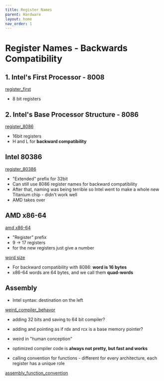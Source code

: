 ```yaml
---
title: Register Names 
parent: Hardware 
layout: home
nav_order: 1
---
```


# Register Names - Backwards Compatibility
## 1. Intel's First Processor - 8008
[register_first](../images/register1.png)
* 8 bit registers

## 2. Intel's Base Processor Structure - 8086
[register_8086](../images/register2.png)
* 16bit registers
* H and L for **backward compatibility**


## Intel 80386
[register_80386](../images/register3.png)
* "Extended" prefix for 32bit
* Can still use 8086 register names for backward compatibility
* After that, naming was being terrible so Intel went to make a whole new Titanium chip - didn't work well
* AMD takes over

## AMD x86-64
[amd x86-64](../images/register4.png)
* "Register" prefix
* 9 -> 17 registers
* for the new registers just give a number

[word size](../images/register5.png)

* For backward compatibility with 8086: **word is 16 bytes**
* x86-64 words are 64 bytes, and we call them **quad-words**


## Assembly
* Intel syntax: destination on the left

[weird_compiler_behavor](../images/lea.png)
   * adding 32 bits and saving to 64 bit compiler?
   * adding and pointing as if rdx and rcx is a base memory pointer?

* weird in "human conception"
* optimized compiler code is **always not pretty, but fast and works**
* calling convention for functions - different for every architecture, each register has a unique role

[assembly_function_convention](../images/assembly_function.png)